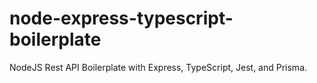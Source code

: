 # node-express-typescript-boilerplate
NodeJS Rest API Boilerplate with Express, TypeScript, Jest, and Prisma.
